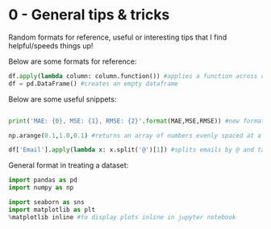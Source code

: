 
# 0 - General tips & tricks

Random formats for reference, useful or interesting tips that I find helpful/speeds things up!

Below are some formats for reference:

```python
df.apply(lambda column: column.function()) #applies a function across columns
df = pd.DataFrame() #creates an empty dataframe
```

Below are some useful snippets:

```python

print('MAE: {0}, MSE: {1}, RMSE: {2}'.format(MAE,MSE,RMSE)) #new format for printing with variables, instead of %s or %d

np.arange(0.1,1.0,0.1) #returns an array of numbers evenly spaced at a distance of 0.1, from 0.1 to 1.0

```

```python
df['Email'].apply(lambda x: x.split('@')[1]) #splits emails by @ and takes the username

```

General format in treating a dataset:

```python
import pandas as pd
import numpy as np

import seaborn as sns
import matplotlib as plt
%matplotlib inline #to display plots inline in jupyter notebook

```